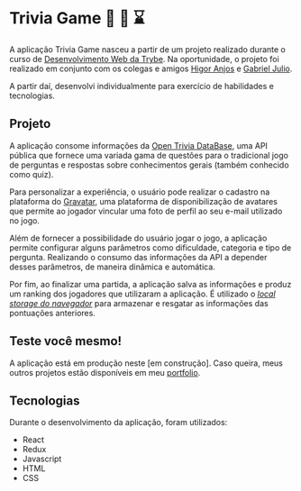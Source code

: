 # Trivia Game :thinking: :brain: :hourglass:

A aplicação Trivia Game nasceu a partir de um projeto realizado durante o curso de [Desenvolvimento Web da Trybe](https://www.betrybe.com/). Na oportunidade, o projeto foi realizado em conjunto com os colegas e amigos [Higor Anjos](https://github.com/HigorAnjos) e [Gabriel Julio](https://github.com/GJTrybe).

A partir daí, desenvolvi individualmente para exercício de habilidades e tecnologias.

## Projeto

A aplicação consome informações da [Open Trivia DataBase](https://opentdb.com/), uma API pública que fornece uma variada gama de questões para o tradicional jogo de perguntas e respostas sobre conhecimentos gerais (também conhecido como quiz).

Para personalizar a experiência, o usuário pode realizar o cadastro na plataforma do [Gravatar](https://br.gravatar.com/), uma plataforma de disponibilização de avatares que permite ao jogador vincular uma foto de perfil ao seu e-mail utilizado no jogo.

Além de fornecer a possibilidade do usuário jogar o jogo, a aplicação permite configurar alguns parâmetros como dificuldade, categoria e tipo de pergunta. Realizando o consumo das informações da API a depender desses parâmetros, de maneira dinâmica e automática.

Por fim, ao finalizar uma partida, a aplicação salva as informações e produz um ranking dos jogadores que utilizaram a aplicação. É utilizado o [*local storage do navegador*](https://developer.mozilla.org/pt-BR/docs/Web/API/Window/localStorage) para armazenar e resgatar as informações das pontuações anteriores.

## Teste você mesmo!

A aplicação está em produção neste [em construção]. Caso queira, meus outros projetos estão disponíveis em meu [portfolio](https://leobmend.github.io). 

## Tecnologias

Durante o desenvolvimento da aplicação, foram utilizados:

* React
* Redux
* Javascript 
* HTML
* CSS
